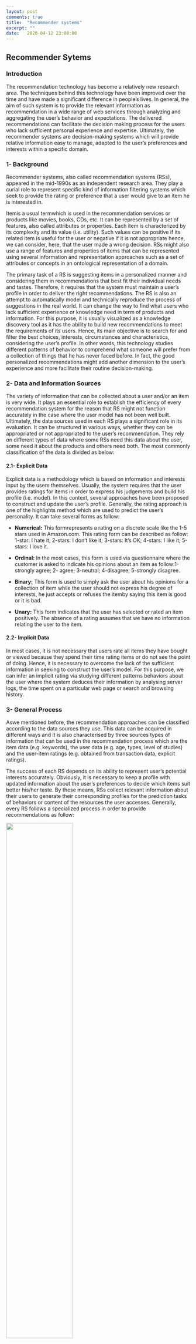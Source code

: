 ```yaml
---
layout: post
comments: true
title:  "Recommender systems"
excerpt: ""
date:   2020-04-12 23:00:00
---
```


## Recommender Sytems

### Introduction
The recommendation technology has become a relatively new research area. The
techniques behind this technology have been improved over the time and have
made a significant difference in people’s lives. In general, the aim of such system is to
provide the relevant information as recommendation in a wide range of web services
through analyzing and aggregating the user’s behavior and expectations. The delivered
recommendations can facilitate the decision making process for the users who lack
sufficient personal experience and expertise. Ultimately, the recommender systems
are decision-making systems which will provide relative information easy to manage,
adapted to the user’s preferences and interests within a specific domain.

### 1- Background
Recommender systems, also called recommendation systems (RSs), appeared in
the mid-1990s as an independent research area. They play a curial role to represent
specific kind of information filtering systems which seek to provide the rating or preference
that a user would give to an item he is interested in.

Itemis a usual termwhich is used in the recommendation services or products like
movies, books, CDs, etc. It can be represented by a set of features, also called attributes
or properties. Each item is characterized by its complexity and its value (i.e. utility).
Such values can be positive if its related item is useful for the user or negative if it is
not appropriate hence, we can consider, here, that the user made a wrong decision.
RSs might also use a range of features and properties of items that can be represented
using several information and representation approaches such as a set of attributes or
concepts in an ontological representation of a domain.


The primary task of a RS is suggesting items in a personalized manner and considering
them in recommendations that best fit their individual needs and tastes. Therefore,
it requires that the system must maintain a user’s profile in order to deliver the
right recommendations. The RS is also an attempt to automatically model and technically
reproduce the process of suggestions in the real world. It can change the way to
find what users who lack sufficient experience or knowledge need in term of products
and information. For this purpose, it is usually visualized as a knowledge discovery
tool as it has the ability to build new recommendations to meet the requirements of
its users. Hence, its main objective is to search for and filter the best choices, interests,
circumstances and characteristics, considering the user’s profile. In other words,
this technology studies different patterns of behavior to comprehend what someone will prefer from a collection of things that he has never faced before. In fact, the good
personalized recommendations might add another dimension to the user’s experience
and more facilitate their routine decision-making.


### 2- Data and Information Sources
The variety of information that can be collected about a user and/or an item is very
wide. It plays an essential role to establish the efficiency of every recommendation
system for the reason that RS might not function accurately in the case where the user
model has not been well built. Ultimately, the data sources used in each RS plays a
significant role in its evaluation. It can be structured in various ways, whether they
can be appropriated or not appropriated to the user’s recommendation. They rely on
different types of data where some RSs need this data about the user, some need it
about the products and others need both. The most commonly classification of the
data is divided as below:

#### 2.1- Explicit Data
Explicit data is a methodology which is based on information and interests input by
the users themselves. Usually, the system requires that the user provides ratings
for items in order to express his judgements and build his profile (i.e. model). In this
context, several approaches have been proposed to construct and update the user’s
profile. Generally, the rating approach is one of the highlights method which are used
to predict the user’s personality. It can take several forms as follow:

- **Numerical:** This formrepresents a rating on a discrete scale like the 1-5 stars used
in Amazon.com. This rating form can be described as follow: 1-star: I hate it; 2-stars: I
don’t like it; 3-stars: It’s OK; 4-stars: I like it; 5-stars: I love it.

- **Ordinal:** In the most cases, this form is used via questionnaire where the customer
is asked to indicate his opinions about an item as follow:1-strongly agree; 2-
agree; 3-neutral; 4-disagree; 5-strongly disagree.

- **Binary:** This form is used to simply ask the user about his opinions for a collection
of item while the user should not express his degree of interests, he just accepts or
refuses the itemby saying this item is good or it is bad.

- **Unary:** This form indicates that the user has selected or rated an item positively.
The absence of a rating assumes that we have no information relating the user to the
item.

#### 2.2- Implicit Data
In most cases, it is not necessary that users rate all items they have bought or viewed
because they spend their time rating items or do not see the point of doing. Hence, it
is necessary to overcome the lack of the sufficient information in seeking to construct the user’s model. For this purpose, we can infer an implicit rating via studying different
patterns behaviors about the user where the system deduces their information by
analysing server logs, the time spent on a particular web page or search and browsing
history.

### 3- General Process
Aswe mentioned before, the recommendation approaches can be classified according
to the data sources they use. This data can be acquired in different ways and it is
also characterised by three sources types of information that can be used in the
recommendation process which are the item data (e.g. keywords), the user data (e.g.
age, types, level of studies) and the user-item ratings (e.g. obtained from transaction
data, explicit ratings).

The success of each RS depends on its ability to represent user’s potential interests
accurately. Obviously, it is necessary to keep a profile with updated information about
the user’s preferences to decide which items suit better his/her taste. By these means,
RSs collect relevant information about their users to generate their corresponding profiles
for the prediction tasks of behaviors or content of the resources the user accesses.
Generally, every RS follows a specialized process in order to provide recommendations
as follow:

<div class="imgcap">
<img src="/assets/chap3/1.PNG" style="border:none; width:60%;">
</div>

- **Information collection phase:**
As a first step in the recommendation process, RS requires to collect as much information
as possible about each user to build a user profile or a user model which contains
user’s interests, opinions, preferences and cognitive skills in order to provide reasonable
recommendations.

- **Learning phase:**
This step is represented as a discover and pattern phase. It is used to filter and exploit
the user’s interests from the feedback gathered in information collection phase.

- **Prediction/Recommendation phase:**
This step recommends what kind of items the user may prefer. The recommendation
phase is used to match he user’s preferences and the items which compromise
the highest scores discovered in the two previous phases.

- **Satisfaction degree/Feedback:**
This step is used to measure the impact of the users’ feedback about the recommendations.
It is also a method to collect more information about users to provide more
satisfactory recommendations in the future.

### 4- Major Recommendation Approaches
RSs have been actively and extensively studied over the years. They present a multidisciplinary
field which is supporting individuals who lack sufficient personal skills to
evaluate overwhelming number of alternative items that an online website can offer in
finding items of interest. The choice of such RS approach has an important effect upon
user satisfaction. Usually, themost popularwebsites apply RS to personalize the online
store for each user but they can also apply non personalized way for recommendations.

The personalized filtering is a technique which is mostly used in seeking to predict
the user’s personality and to derive its personality based item preferences. It is represented
as ranked lists of items which are based on the user’s preferences. Thus, it can
infer the user’s preferences not only by the initial information that he provides explicitly,
but also by analysing his profile and comparing it with similar profiles.

The non-personalized recommendations are represented as the most simple recommendation
approach. It recommends the suitable items that are based on the viewpoints
or the feedback of other users on average. Hence, the realisation of this approach
is very simple because the data is easy to collect. Moreover, this automatic
systems do not require an interaction between the user and the system, so they do not
require also a user’smodel. In addition, each recommendation is completely independent
of the user, so the recommendations may be identical for each one. Generally,
this approach can be based on the top-N items or the popularity of items (e.g. average
ratings, sales data and total visits).

It is very important to use the efficient recommendation techniques in order to provide
the best and useful suggestions for users. For this reason, it is important to understand
which information will be exploited by the system and when it will be generated.
In general, experts classify these techniques into several categories by analysing and filtering the data sources through Internet according to multiple criteria like user preferences
and types of feedbacks.

The content-based, collaborative filtering and hybrid approaches are broadly considered
as the most important and familiar ones. The content-based filtering is a technique which retrieves items similar to
the user’s profile, whereas the collaborative filtering technique allows to identify users
with similar preferences to the given user’s preferences and recommend items they
have liked. For the last types, it represents a combination between the two previous
approaches in order to overcome their weaknesses. In the next subsections, we will
discuss the features and the main proposals of each recommendation technique.

<div class="imgcap">
<img src="/assets/chap3/2.PNG" style="border:none; width:90%;">
</div>

#### 4.1- Content-based Recommender System
Content-based (CB) recommender system focuses on content or description of items
in seeking to suggest recommendations fromthe user’s preferences profiles. This filtering
technique allows to collect the user’s information by analyzing the user’s behavior
or by asking the user explicitly about his priorities in order to construct a user’s model.
The key component of this technique is the construction of the user’s model from the
user’s preferences. Therefore, RS must require several information about the user’s interaction
with RS and even about the user’s history.

The content-based filtering technique considers the user queries and the items
contents in their recommendations and ignores any contributions coming from third part like the case of collaborative technique. The delivered recommendations,
here, are just provided according to the interaction between the system and the user’s
profile. Furthermore, the CB recommendation can be also based on the items which
are already rated positively by the user in the past in order to compare them with the
items that he has not rated yet. Hence, the recommendations are represented in the
formof similar items that a given user has yet liked.

<div class="imgcap">
<img src="/assets/chap3/3.PNG" style="border:none; width:70%;">
</div>

User independence is considered as an important aspect of CBF recommendation. It has the capability
to recommend item with unique taste provided by an active user using ratings. More
specifically, the active user does not need data from other users, his recommendation
will be just based on his own preferences. Further, we can consider transparency as
an other advantage of CBF. Using this feature, RSs can provide explanations for recommended
items by listing content-features that caused an item to be recommended.
Next advantage of CBF that is called new item, CB recommendation, here, can suggested
items before being rated for an important number of users.

The CBF methods are also suffer from various limitations. Generally, the CBF
approach is mostly dependent on items’ metadata. Therefore, it requires rich description
about items in order to discriminate the taste of the user and construct a good
user profile for him. This problem is called limited content analysis. We can also mention
the content over-specialization as another serious problem of CBF technique. It
recommends suggestionswith a limited degree of novelty for the reason that is not possible
to have suggestions not already aware. The recommended items, here, are characterised
by very high scores which are mostly similar to the items already positively
rated.

#### 4.2- Collaborative Recommender System:
The collaborative filtering techniques (CF) is considered as the most popular implemented
techniques in RSs. CF is a process of filtering information which provides
collaboration among various data sources, agents, viewpoints, etc. This algorithmcan
recommend items that the user has not rated before, but that were positively rated by
users in neighborhood in the past.

<div class="imgcap">
<img src="/assets/chap3/4.PNG" style="border:none; width:55%;">
</div>

In the recommendation systems, the CF methods is widely divided into two categories
user-based CF and item-based CF.

**User-based collaborative filtering:** This approach computes the correlation
with all other users for each item and aggregate the rating of highly correlated users as
depicted in figure below.

<div class="imgcap">
<img src="/assets/chap3/5.PNG" style="border:none; width:80%;">
</div>

**Item-based collaborative filtering:** This approach computes for each user
item the correlation with all other items and aggregates for each user the ratings for
items that are already highly correlated as depicted in this figure.

<div class="imgcap">
<img src="/assets/chap3/6.PNG" style="border:none; width:80%;">
</div>

The CF technique has some major advantages over CBF in that it can perform in
domains where there is not much content associated with items and the content is
difficult to analyze for the computer system. Thus, we should mention that the CF
technique is just based on groups of users with similar preferences in the recommendation
process and it does not require the representation of items. So, it has the ability
to provide relevant recommendations without using the content in the user’s profile.
Despite its success, their widespread has revealed some potential problems such
as:

- **Cold-start problem**, it is one of the major problems which reduces the efficiency
and the performance of every RS. It presents the case where a RS does not have an
adequate information about an item or a user in order to make relevant predictions.
Hence, the user’s profile will be empty since the user has not rated any item before and
the taste is not identified.

- **Data sparsity problem**, it is considered as a result of the lack of insufficient information
when only few items of the total information available in a database are rated
by the users.

- **Synonymy**, it is that some added terms may have different meanings from what
is intended, which sometimes leads to rapid degradation of recommendation performance.
Mostly, RSs find synonymy difficult to deduce distinction between closely related
items. They apply different methods to overcome this problemlike the construction
of thesaurus, automatic termexpansion and Latent Semantic Indexing.


#### 4.3- Hybrid Recommender System:
It is another important approach of RSs which overcomes the weaknesses of the
two other approaches. It combines two or more recommendations techniques to obtain
a better optimization reducing the limitations of pure recommendation systems. The idea behind hybrid approach is that a combination of techniques will provide
more effective suggestions than a single algorithm as the drawbacks of one algorithm
can be overcome by another one. Thus, Themost popular hybrid approaches are those
of the system based on content and the system based on collaborative. This combination
of approaches can proceed in different ways:

1. Separate implementation of algorithms and joining the results.
2. Utilize some rules of content-based filtering in collaborative approach.
3. Utilize some rules of collaborative filtering in content-based approach.
4. Create a unified RS that brings together both approaches.

The most important advantage of this hybridized system is being characterised
by a high accuracy recommendations unlike the other techniques. This technique is
also considered as a solution of a cold start problem due to short user profiles and the
availability of sparse ratings of a user that can be handled effectively by using hybrid
recommendation system. The hybridized approach achieves several strategies which
are broadly classified as follow:

- Weighted: The score of different recommendation components are combined together to provide a single suggestion.

- Switching: The system chooses among recommendation components and applies the selected one depending on the current situation.

- Mixed: Recommendations fromdifferent recommenders are presented at the same time.

- Feature Combination: Features derived from several data sources are combined together and given to a single recommendation algorithm.

- Feature Augmentation: One recommendation technique is used to compute a feature or a set of features, which is then used as an input to another technique.

- Cascade: Recommenders refines the recommendations given by another technique.

- Meta-level: One recommendation technique is applied and produces some sort of model’s, which are then the input used by the next technique.

### 5- Properties of Recommender Systems:

The success of each RS depends on the efficiency that can be measured in terms of RSs
properties. In order to specify the performance of such system, we should measure the
closeness of the estimated preferences and the actual preferences of a user. Different
approaches have been adopted several properties to evaluate the performance of recommendation
systems like accuracy, privacy, diversity, etc. It is important to highlight that we should consider the existed trade-off present between properties to establish a
good evaluation. For instance we can consider accuracy less important to some others
properties like diversity or privacy and vice versa. In this section, we mention some
properties of RSs to clarify their impacts on users like:

- **User preference:** It allows to provide a list of ranked items through an important number of existing products. This property aims at supporting user to find and collect knowledge about themost suitable product efficiently andmore quickly.

- **Prediction Accuracy:** The main objective of this property is to suggest accurate recommendations that are represented as the most suitable ones for the user. This
property is related to a prediction engine which delivers the items that present the user’s opinions and interests.

- **Privacy:** Using this property, the recommender should establish the privacy of the user’s profiles and preferences. The main objective of this property is to deliver secret recommendations where no third party can access and use the profile of a specific user.

- **Trust:** It refers to the users trust in the recommendations provided by RS. To enhance trust, RS recommends some reasonable items which are already selected and
known in order to increase trust in the system recommendations for unknown items as well as the interaction between the system and the user is the basis of building this
trust.

- **Robustness:** It is related to the stability of the recommendation in the presence of fake information typically inserted on purpose in order to influence the recommendations. RS should create a system which is immune to any type of unrealistic attack. In this context, the attack refers to the influence used by injecting fake users’ profiles to influence and to try changing the rating of an item.

- **Novelty:** Novel recommendations are the recommendations of products or services which the user did not select or know yet. The best approach to deliver novel
recommendations is not to filter out items but to collect the information that could be implemented. Thus, RS can also recommend popular items less likely in order to deliver
for their user a novel recommendation.

- **Serendipity:** It is a pleasant surprise of recommendation system results. For instance, a user has ranked a list of his preferred songs, the system recommends him a
new song which may be new, so the user will be surprised because he may not be informed about it. In some cases, the random suggestions may be surprise and satisfy
the user but it should require the balance between the accuracy and the serendipity.

- **Diversity:** It is commonly defined as the average pairwise distance between recommendations to users. The diversification of these recommendations aims
at enhancing the user’s experience and expertise. Frequently, the algorithms proposed in the RSs literature allow to maximize the recommendations accuracy. However, in
most cases, recommending a set of similar items is insufficient and not profitable for the users, and it is not enough to judge the effectiveness of RSs. It can also causing
user dissatisfaction and frustration. Therefore, the key of these situations is should be consider diversity to meet user’s satisfaction.
